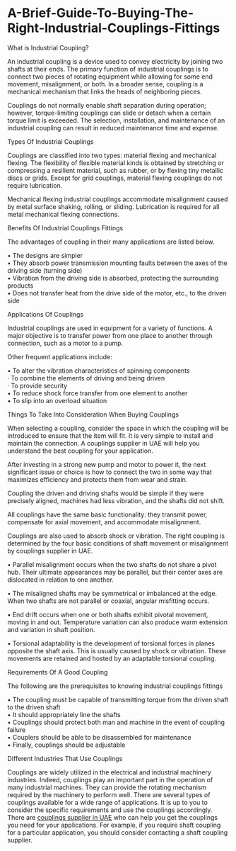 # A-Brief-Guide-To-Buying-The-Right-Industrial-Couplings-Fittings
What is Industrial Coupling? <br>

An industrial coupling is a device used to convey electricity by joining two shafts at their ends. The primary function of industrial couplings is to connect two pieces of rotating equipment while allowing for some end movement, misalignment, or both. In a broader sense, coupling is a mechanical mechanism that links the heads of neighboring pieces. <br>

Couplings do not normally enable shaft separation during operation; however, torque-limiting couplings can slide or detach when a certain torque limit is exceeded. The selection, installation, and maintenance of an industrial coupling can result in reduced maintenance time and expense.<br>

Types Of Industrial Couplings<br>

Couplings are classified into two types: material flexing and mechanical flexing. The flexibility of flexible material kinds is obtained by stretching or compressing a resilient material, such as rubber, or by flexing tiny metallic discs or grids. Except for grid couplings, material flexing couplings do not require lubrication.<br>

Mechanical flexing industrial couplings accommodate misalignment caused by metal surface shaking, rolling, or sliding. Lubrication is required for all metal mechanical flexing connections.<br>

Benefits Of Industrial Couplings Fittings<br>

The advantages of coupling in their many applications are listed below.<br>

•	The designs are simpler<br>
•	They absorb power transmission mounting faults between the axes of the driving side (turning side)<br>
•	Vibration from the driving side is absorbed, protecting the surrounding products<br>
•	Does not transfer heat from the drive side of the motor, etc., to the driven side<br>

Applications Of Couplings<br>

Industrial couplings are used in equipment for a variety of functions. A major objective is to transfer power from one place to another through connection, such as a motor to a pump.<br>

Other frequent applications include:<br>

• To alter the vibration characteristics of spinning components<br>
· To combine the elements of driving and being driven<br>
· To provide security<br>
• To reduce shock force transfer from one element to another<br>
• To slip into an overload situation<br>

Things To Take Into Consideration When Buying Couplings<br>

When selecting a coupling, consider the space in which the coupling will be introduced to ensure that the item will fit. It is very simple to install and maintain the connection. A couplings supplier in UAE will help you understand the best coupling for your application. <br>

After investing in a strong new pump and motor to power it, the next significant issue or choice is how to connect the two in some way that maximizes efficiency and protects them from wear and strain.<br>

Coupling the driven and driving shafts would be simple if they were precisely aligned, machines had less vibration, and the shafts did not shift.<br>

All couplings have the same basic functionality: they transmit power, compensate for axial movement, and accommodate misalignment.<br>

Couplings are also used to absorb shock or vibration. The right coupling is determined by the four basic conditions of shaft movement or misalignment by couplings supplier in UAE.<br>

•	Parallel misalignment occurs when the two shafts do not share a pivot hub. Their ultimate appearances may be parallel, but their center axes are dislocated in relation to one another.<br>

•	The misaligned shafts may be symmetrical or imbalanced at the edge. When two shafts are not parallel or coaxial, angular misfitting occurs.

•	End drift occurs when one or both shafts exhibit pivotal movement, moving in and out. Temperature variation can also produce warm extension and variation in shaft position.<br>

•	Torsional adaptability is the development of torsional forces in planes opposite the shaft axis. This is usually caused by shock or vibration. These movements are retained and hosted by an adaptable torsional coupling.<br>

Requirements Of A Good Coupling<br>

The following are the prerequisites to knowing industrial couplings fittings<br>

•	The coupling must be capable of transmitting torque from the driven shaft to the driven shaft<br>
•	It should appropriately line the shafts<br>
•	Couplings should protect both man and machine in the event of coupling failure<br>
•	Couplers should be able to be disassembled for maintenance<br>
•	Finally, couplings should be adjustable<br>

Different Industries That Use Couplings<br>

Couplings are widely utilized in the electrical and industrial machinery industries. Indeed, couplings play an important part in the operation of many industrial machines. They can provide the rotating mechanism required by the machinery to perform well. There are several types of couplings available for a wide range of applications. It is up to you to consider the specific requirements and use the couplings accordingly. There are <a href="https://alkunsteel.com/category/couplings">couplings supplier in UAE</a> who can help you get the couplings you need for your applications. For example, if you require shaft coupling for a particular application, you should consider contacting a shaft coupling supplier.<br>
